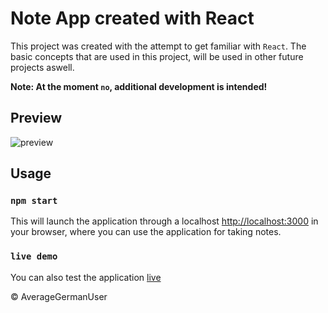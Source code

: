 # Note App created with React

This project was created with the attempt to get familiar with `React`. The basic concepts that are used in this project, will be used in other future projects aswell.

**Note: At the moment `no`, additional development is intended!**

## Preview

![preview](https://i.imgur.com/9GEmTTg.png)

## Usage

### `npm start`

This will launch the application through a localhost [http://localhost:3000](http://localhost:3000) in your browser, where you can use the application for taking notes.

### `live demo`

You can also test the application [live](https://AverageGermanUser.github.io/notes)

&copy; AverageGermanUser
